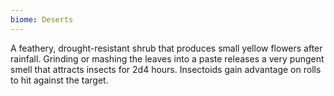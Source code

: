 ```yaml
---
biome: Deserts
---
```

A feathery, drought-resistant shrub that produces small yellow flowers after rainfall. Grinding or mashing the leaves into a paste releases a very pungent smell that attracts insects for 2d4 hours. Insectoids gain advantage on rolls to hit against the target. 


